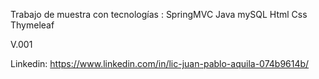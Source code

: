 Trabajo de muestra con tecnologías :
SpringMVC
Java
mySQL
Html
Css
Thymeleaf

V.001

Linkedin: https://www.linkedin.com/in/lic-juan-pablo-aquila-074b9614b/
